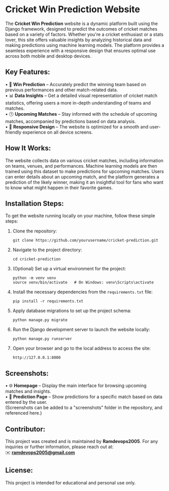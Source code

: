 
Cricket Win Prediction Website
================================

The **Cricket Win Prediction** website is a dynamic platform built using the Django framework, designed to predict the outcomes of cricket matches based on a variety of factors. Whether you're a cricket enthusiast or a stats lover, this site offers valuable insights by analyzing historical data and making predictions using machine learning models. The platform provides a seamless experience with a responsive design that ensures optimal use across both mobile and desktop devices.

Key Features:
-------------
• 🏏 **Win Prediction** – Accurately predict the winning team based on previous performances and other match-related data.  
• 📊 **Data Insights** – Get a detailed visual representation of cricket match statistics, offering users a more in-depth understanding of teams and matches.  
• 🕒 **Upcoming Matches** – Stay informed with the schedule of upcoming matches, accompanied by predictions based on data analysis.  
• 📱 **Responsive Design** – The website is optimized for a smooth and user-friendly experience on all device screens.  

How It Works:
-------------
The website collects data on various cricket matches, including information on teams, venues, and performances. Machine learning models are then trained using this dataset to make predictions for upcoming matches. Users can enter details about an upcoming match, and the platform generates a prediction of the likely winner, making it an insightful tool for fans who want to know what might happen in their favorite games.

Installation Steps:
-------------------
To get the website running locally on your machine, follow these simple steps:

1. Clone the repository:  
   ```
   git clone https://github.com/yourusername/cricket-prediction.git
   ```

2. Navigate to the project directory:  
   ```
   cd cricket-prediction
   ```

3. (Optional) Set up a virtual environment for the project:  
   ```
   python -m venv venv  
   source venv/bin/activate   # On Windows: venv\Scripts\activate
   ```

4. Install the necessary dependencies from the `requirements.txt` file:  
   ```
   pip install -r requirements.txt
   ```

5. Apply database migrations to set up the project schema:  
   ```
   python manage.py migrate
   ```

6. Run the Django development server to launch the website locally:  
   ```
   python manage.py runserver
   ```

7. Open your browser and go to the local address to access the site:  
   ```
   http://127.0.0.1:8000
   ```

Screenshots:
------------
• 🌐 **Homepage** – Display the main interface for browsing upcoming matches and insights.  
• 🎯 **Prediction Page** – Show predictions for a specific match based on data entered by the user.  
(Screenshots can be added to a "screenshots" folder in the repository, and referenced here.)

Contributor:
------------
This project was created and is maintained by **Ramdevops2005**. For any inquiries or further information, please reach out at:  
✉️ **ramdevops2005@gmail.com**

License:
--------
This project is intended for educational and personal use only.
```
